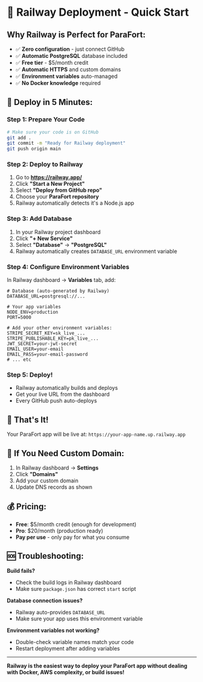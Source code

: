 # 🚂 Railway Deployment - Quick Start

## Why Railway is Perfect for ParaFort:
- ✅ **Zero configuration** - just connect GitHub
- ✅ **Automatic PostgreSQL** database included
- ✅ **Free tier** - $5/month credit
- ✅ **Automatic HTTPS** and custom domains
- ✅ **Environment variables** auto-managed
- ✅ **No Docker knowledge** required

## 🚀 Deploy in 5 Minutes:

### Step 1: Prepare Your Code
```bash
# Make sure your code is on GitHub
git add .
git commit -m "Ready for Railway deployment"
git push origin main
```

### Step 2: Deploy to Railway
1. Go to **https://railway.app/**
2. Click **"Start a New Project"**
3. Select **"Deploy from GitHub repo"**
4. Choose your **ParaFort repository**
5. Railway automatically detects it's a Node.js app

### Step 3: Add Database
1. In your Railway project dashboard
2. Click **"+ New Service"**
3. Select **"Database"** → **"PostgreSQL"**
4. Railway automatically creates `DATABASE_URL` environment variable

### Step 4: Configure Environment Variables
In Railway dashboard → **Variables** tab, add:

```env
# Database (auto-generated by Railway)
DATABASE_URL=postgresql://...

# Your app variables
NODE_ENV=production
PORT=5000

# Add your other environment variables:
STRIPE_SECRET_KEY=sk_live_...
STRIPE_PUBLISHABLE_KEY=pk_live_...
JWT_SECRET=your-jwt-secret
EMAIL_USER=your-email
EMAIL_PASS=your-email-password
# ... etc
```

### Step 5: Deploy!
- Railway automatically builds and deploys
- Get your live URL from the dashboard
- Every GitHub push auto-deploys

## 🎯 That's It!

Your ParaFort app will be live at: `https://your-app-name.up.railway.app`

## 🔧 If You Need Custom Domain:
1. In Railway dashboard → **Settings**
2. Click **"Domains"**
3. Add your custom domain
4. Update DNS records as shown

## 💰 Pricing:
- **Free**: $5/month credit (enough for development)
- **Pro**: $20/month (production ready)
- **Pay per use** - only pay for what you consume

## 🆘 Troubleshooting:

**Build fails?**
- Check the build logs in Railway dashboard
- Make sure `package.json` has correct `start` script

**Database connection issues?**
- Railway auto-provides `DATABASE_URL`
- Make sure your app uses this environment variable

**Environment variables not working?**
- Double-check variable names match your code
- Restart deployment after adding variables

---

**Railway is the easiest way to deploy your ParaFort app without dealing with Docker, AWS complexity, or build issues!**